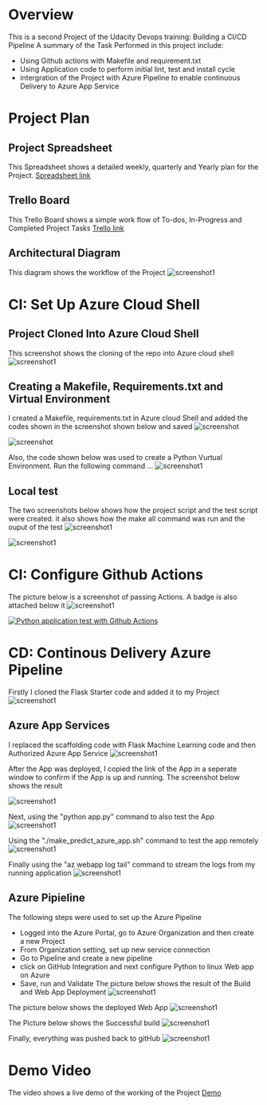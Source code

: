 # Overview
This is a second Project of the Udacity Devops training: Building a CI/CD Pipeline
A summary of the Task Performed in this project include:
- Using Github actions with Makefile and requirement.txt
- Using Application code to perform initial lint, test and install cycle
- intergration of the Project with Azure Pipeline to enable continuous Delivery to Azure App Service


# Project Plan
## Project Spreadsheet
This Spreadsheet shows a detailed weekly, quarterly and Yearly plan for the Project.
[Spreadsheet link](https://docs.google.com/spreadsheets/d/1xy7B-lyBBW9qWSJhsjvouWkt3abNHoRkGnAv9fvSJII/edit#gid=1348135932)
## Trello Board
This Trello Board shows a simple work flow of To-dos, In-Progress and Completed Project Tasks
[Trello link](https://trello.com/b/UZPqIj7M/project2-azure-devops-training)

## Architectural Diagram
This diagram shows the workflow of the Project
![screenshot1](https://github.com/Uchejen/Project2-azure-cloud-shell/blob/main/Screenshots/Architectural_Diagram.JPG?raw=true)


# CI: Set Up Azure Cloud Shell
## Project Cloned Into Azure Cloud Shell
This screenshot shows the cloning of the repo into Azure cloud shell
![screenshot1](https://github.com/Uchejen/Project2-azure-cloud-shell/blob/main/Screenshots/repo_clone.JPG?raw=true)

## Creating a Makefile, Requirements.txt and Virtual Environment
I created a Makefile, requirements.txt in Azure cloud Shell and added the codes shown in the screenshot shown below and saved
![screenshot](https://github.com/Uchejen/Project2-azure-cloud-shell/blob/main/Screenshots/MAkefile_command.JPG?raw=true)

![screenshot](https://github.com/Uchejen/Project2-azure-cloud-shell/blob/main/Screenshots/Requriements.JPG?raw=true)

Also, the code shown below was used to create a Python Vurtual Environment. Run the following command ...
![screenshot1](https://github.com/Uchejen/Project2-azure-cloud-shell/blob/main/Screenshots/virt_env.JPG?raw=true)


## Local test
The two screenshots below shows how the project script and the test script were created. it also shows how the make all command was run and the ouput of the test
![screenshot1](https://github.com/Uchejen/Project2-azure-cloud-shell/blob/main/Screenshots/Makefile1.JPG?raw=true)

![screenshot1](https://github.com/Uchejen/Project2-azure-cloud-shell/blob/main/Screenshots/Makefile2.JPG?raw=true)

# CI: Configure Github Actions
The picture below is a screenshot of passing Actions. A badge is also attached below it
![screenshot1](https://github.com/Uchejen/Project2-azure-cloud-shell/blob/main/Screenshots/pythonapp.JPG?raw=true)

[![Python application test with Github Actions](https://github.com/Uchejen/Project2-azure-cloud-shell/actions/workflows/pythonapp.yml/badge.svg)](https://github.com/Uchejen/Project2-azure-cloud-shell/actions/workflows/pythonapp.yml)


# CD: Continous Delivery Azure Pipeline
Firstly I cloned the Flask Starter code and added it to my Project
![screenshot1](https://github.com/Uchejen/Project2-azure-cloud-shell/blob/main/Screenshots/Starter_code.JPG?raw=true)

## Azure App Services
I replaced the scaffolding code with Flask Machine Learning code and then Authorized Azure App Service
![screenshot1](https://github.com/Uchejen/Project2-azure-cloud-shell/blob/main/Screenshots/webappdeploy.JPG?raw=true)

After the App was deployed, I copied the link of the App in a seperate window to confirm if the App is up and running. The screenshot below shows the result

![screenshot1](https://github.com/Uchejen/Project2-azure-cloud-shell/blob/main/Screenshots/appworks.JPG?raw=true)

Next, using the "python app.py" command to also test the App
![screenshot1](https://github.com/Uchejen/Project2-azure-cloud-shell/blob/main/Screenshots/pythonapppy.JPG?raw=true)

Using the "./make_predict_azure_app.sh" command to test the app remotely
![screenshot1](https://github.com/Uchejen/Project2-azure-cloud-shell/blob/main/Screenshots/model_loaded.JPG?raw=true)

Finally using the "az webapp log tail" command to stream the logs from my running application
![screenshot1](https://github.com/Uchejen/Project2-azure-cloud-shell/blob/main/Screenshots/webapp_log_tail.JPG?raw=true)


## Azure Pipieline
The following steps were used to set up the Azure Pipeline
- Logged into the Azure Portal, go to Azure Organization and then create a new Project
- From Organization setting, set up new service connection
- Go to Pipeline and create a new pipeline
- click on GitHub Integration and next configure Python to linux Web app on Azure
- Save, run and Validate
The picture below shows the result of the Build and Web App Deployment
![screenshot1](https://github.com/Uchejen/Project2-azure-cloud-shell/blob/main/Screenshots/Azure_pipeline.JPG?raw=true)

The picture below shows the deployed Web App
![screenshot1](https://github.com/Uchejen/Project2-azure-cloud-shell/blob/main/Screenshots/webappdeploy1.JPG?raw=true)

The Picture below shows the Successful build
![screenshot1](https://github.com/Uchejen/Project2-azure-cloud-shell/blob/main/Screenshots/build.JPG?raw=true)

Finally, everything was pushed back to gitHub
![screenshot1](https://github.com/Uchejen/Project2-azure-cloud-shell/blob/main/Screenshots/gitpush.JPG?raw=true)

# Demo Video
The video shows a live demo of the working of the Project
[Demo]()


